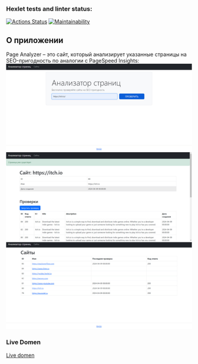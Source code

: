 ### Hexlet tests and linter status:
[![Actions Status](https://github.com/thiSSSnake/python-project-83/actions/workflows/hexlet-check.yml/badge.svg)](https://github.com/thiSSSnake/python-project-83/actions)
[![Maintainability](https://api.codeclimate.com/v1/badges/b26234a57b64ba400c5a/maintainability)](https://codeclimate.com/github/thiSSSnake/python-project-83/maintainability)
## О приложении
Page Analyzer – это сайт, который анализирует указанные страницы на SEO-пригодность по аналогии с PageSpeed Insights:
![](docs/images/1.jpg)
![](docs/images/2.jpg)
![](docs/images/3.jpg)

### Live Domen
[Live domen](https://python-project-83-swmd.onrender.com)